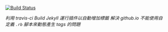 [![Build Status](https://travis-ci.org/ssdoz2sk/ssdoz2sk_blog.svg?branch=master)](https://travis-ci.org/ssdoz2sk/ssdoz2sk_blog)

*利用 travis-ci Build Jekyll 運行插件以自動增加標籤*
*解決 github.io 不能使用自定義 `.rb` 腳本來動態產生 tags 的問題*
